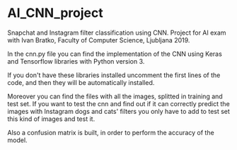 # AI_CNN_project
Snapchat and Instagram filter classification using CNN.
Project for AI exam with Ivan Bratko, Faculty of Computer Science, Ljubljana 2019.

In the cnn.py file you can find the implementation of the CNN using Keras and Tensorflow libraries with Python version 3.

If you don't have these libraries installed uncomment the first lines of the code, and then they will be automatically installed.

Moreover you can find the files with all the images, splitted in training and test set. If you want to test the cnn and find out if it can correctly predict the images with Instagram dogs and cats' filters you only have to add to test set this kind of images and test it.



Also a confusion matrix is built, in order to perform the accuracy of the model.
